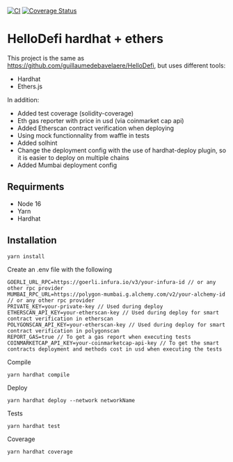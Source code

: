 [![CI](https://github.com/guillaumedebavelaere/hello-defi-hardhat/actions/workflows/ci.yml/badge.svg)](https://github.com/guillaumedebavelaere/hello-defi-hardhat/actions/workflows/ci.yml)
[![Coverage Status](https://coveralls.io/repos/github/guillaumedebavelaere/hello-defi-hardhat/badge.svg?branch=master)](https://coveralls.io/github/guillaumedebavelaere/hello-defi-hardhat?branch=master)

# HelloDefi hardhat + ethers

This project is the same as https://github.com/guillaumedebavelaere/HelloDefi, but uses different tools:
- Hardhat
- Ethers.js

In addition:
- Added test coverage (solidity-coverage)
- Eth gas reporter with price in usd (via coinmarket cap api)
- Added Etherscan contract verification when deploying
- Using mock functionnality from waffle in tests
- Added solhint
- Change the deployment config with the use of hardhat-deploy plugin, so it is easier to deploy on multiple chains
- Added Mumbai deployment config

## Requirments
- Node 16 
- Yarn
- Hardhat

## Installation

```
yarn install
```

Create an .env file with  the following
```
GOERLI_URL_RPC=https://goerli.infura.io/v3/your-infura-id // or any other rpc provider
MUMBAI_RPC_URL=https://polygon-mumbai.g.alchemy.com/v2/your-alchemy-id // or any other rpc provider
PRIVATE_KEY=your-private-key // Used during deploy
ETHERSCAN_API_KEY=your-etherscan-key // Used during deploy for smart contract verification in etherscan
POLYGONSCAN_API_KEY=your-etherscan-key // Used during deploy for smart contract verification in polygonscan
REPORT_GAS=true // To get a gas report when executing tests
COINMARKETCAP_API_KEY=your-coinmarketcap-api-key // To get the smart contracts deployment and methods cost in usd when executing the tests
```

Compile
```
yarn hardhat compile
```

Deploy

```
yarn hardhat deploy --network networkName
```

Tests
```
yarn hardhat test
```

Coverage
```
yarn hardhat coverage
```
